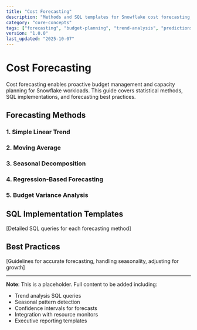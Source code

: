 ```yaml
---
title: "Cost Forecasting"
description: "Methods and SQL templates for Snowflake cost forecasting, trend analysis, and budget planning"
category: "core-concepts"
tags: ["forecasting", "budget-planning", "trend-analysis", "predictions"]
version: "1.0.0"
last_updated: "2025-10-07"
---
```


# Cost Forecasting

Cost forecasting enables proactive budget management and capacity planning for Snowflake workloads. This guide covers statistical methods, SQL implementations, and forecasting best practices.

## Forecasting Methods

### 1. Simple Linear Trend

### 2. Moving Average

### 3. Seasonal Decomposition

### 4. Regression-Based Forecasting

### 5. Budget Variance Analysis

## SQL Implementation Templates

[Detailed SQL queries for each forecasting method]

## Best Practices

[Guidelines for accurate forecasting, handling seasonality, adjusting for growth]

---

**Note**: This is a placeholder. Full content to be added including:

- Trend analysis SQL queries
- Seasonal pattern detection
- Confidence intervals for forecasts
- Integration with resource monitors
- Executive reporting templates
